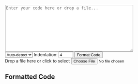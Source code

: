 <div class="formatter-container">
    <textarea id="codeInput" placeholder="Enter your code here or drop a file..." rows="10" cols="50"></textarea>
    <div class="controls">
        <select id="codeType">
            <option value="">Auto-detect</option>
            <option value="html">HTML</option>
            <option value="css">CSS</option>
            <option value="javascript">JavaScript</option>
            <option value="json">JSON</option>
            <option value="yaml">YAML</option>
            <option value="xml">XML</option>
            <option value="markdown">Markdown</option>
            <option value="python">Python</option>
            <option value="java">Java</option>
            <option value="c">C</option>
            <option value="cpp">C++</option>
            <option value="sh">Bash</option>
            <option value="powershell">PowerShell</option>
            <option value="bat">Batch</option>
            <option value="conf">Config</option>
            <option value="txt">Text</option>
            <option value="dockerfile">Dockerfile</option>
            <option value="jenkinsfile">Jenkinsfile</option>
        </select>
        <label for="indentation">Indentation:</label>
        <input type="number" id="indentation" value="4" min="1" max="8">
        <button onclick="formatCode()" class="control-button">Format Code</button>
    </div>
    <div id="fileDrop" class="file-drop">
        Drop a file here or click to select
        <input type="file" id="fileInput" onchange="handleFileSelect(event)" />
    </div>
    <h2>Formatted Code</h2>
    <div class="formatted-code-container">
        <pre class="line-numbers" id="formattedCode"><code id="formattedCodeBlock"></code></pre>
    </div>
</div>
<script src="https://cdn.jsdelivr.net/npm/prettier@2.4.1/standalone.js"></script>
<script src="https://cdn.jsdelivr.net/npm/prettier@2.4.1/parser-html.min.js"></script>
<script src="https://cdn.jsdelivr.net/npm/prettier@2.4.1/parser-postcss.min.js"></script>
<script src="https://cdn.jsdelivr.net/npm/prettier@2.4.1/parser-babel.min.js"></script>
<script src="https://cdn.jsdelivr.net/npm/prettier@2.4.1/parser-markdown.min.js"></script>
<script src="https://cdn.jsdelivr.net/npm/prettier@2.4.1/parser-yaml.min.js"></script>
<script src="https://cdn.jsdelivr.net/npm/js-yaml/dist/js-yaml.min.js"></script>
<script src="https://cdnjs.cloudflare.com/ajax/libs/prism/1.24.1/prism.min.js"></script>
<script src="https://cdnjs.cloudflare.com/ajax/libs/prism/1.24.1/plugins/line-numbers/prism-line-numbers.min.js"></script>
<script src="https://cdnjs.cloudflare.com/ajax/libs/prism/1.24.1/components/prism-clike.min.js"></script>
<script src="https://cdnjs.cloudflare.com/ajax/libs/prism/1.24.1/components/prism-java.min.js"></script>
<script src="https://cdnjs.cloudflare.com/ajax/libs/prism/1.24.1/components/prism-python.min.js"></script>
<script src="https://cdnjs.cloudflare.com/ajax/libs/prism/1.24.1/components/prism-json.min.js"></script>
<script src="https://cdnjs.cloudflare.com/ajax/libs/prism/1.24.1/components/prism-yaml.min.js"></script>
<script src="https://cdnjs.cloudflare.com/ajax/libs/prism/1.24.1/components/prism-markup.min.js"></script>
<script src="https://cdnjs.cloudflare.com/ajax/libs/prism/1.24.1/components/prism-c.min.js"></script>
<script src="https://cdnjs.cloudflare.com/ajax/libs/prism/1.24.1/components/prism-cpp.min.js"></script>
<script src="https://cdnjs.cloudflare.com/ajax/libs/prism/1.24.1/components/prism-docker.min.js"></script>
<script src="https://cdnjs.cloudflare.com/ajax/libs/prism/1.24.1/components/prism-bash.min.js"></script>
<script src="https://cdnjs.cloudflare.com/ajax/libs/prism/1.24.1/components/prism-powershell.min.js"></script>
<script src="https://cdnjs.cloudflare.com/ajax/libs/prism/1.24.1/components/prism-batch.min.js"></script>
<script src="https://cdnjs.cloudflare.com/ajax/libs/prism/1.24.1/components/prism-ini.min.js"></script>
<script src="https://cdnjs.cloudflare.com/ajax/libs/prism/1.24.1/components/prism-markdown.min.js"></script>
<script src="https://cdnjs.cloudflare.com/ajax/libs/prism/1.24.1/components/prism-groovy.min.js"></script>
<!--<script src="/docs/js/code_formatter.js"></script>-->